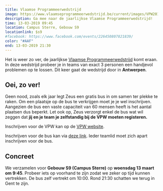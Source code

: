```yaml
---
title: Vlaamse Programmeerwedstrijd
image: https://www.vlaamseprogrammeerwedstrijd.be/current/images/VPW2018grootP.png
description: Ga mee naar de jaarlijkse Vlaamse Programmeerwedstrijd!
time: 13-03-2019 09:45
location: Campus Sterre, Gebouw S9
locationlink: $s9
#facebook: https://www.facebook.com/events/226450807821839/
color: "#AAF"
end: 13-03-2019 21:30
---
```


Het is weer zo ver, de jaarlijkse [Vlaamse Programmeerwedstrijd](http://www.vlaamseprogrammeerwedstrijd.be/) komt eraan. In deze wedstrijd probeer je in teams van exact 3 personen een handjevol problemen op te lossen. Dit keer gaat de wedstrijd door in **Antwerpen**.

## Oei, zo ver!
Geen nood, zoals elk jaar legt Zeus een gratis bus in om samen ter plekke te raken. Om een plaatsje op de bus te verkrijgen moet je je wel inschrijven. Aangezien de bus een vaste capaciteit van 60 mensen heeft is het aantal plaatsen dus beperkt. Let ook op, Zeus verzorgt enkel de bus wat wil zeggen dat **jij en je team je zelfstandig bij de VPW moeten registeren.**

Inschrijven voor de VPW kan op de [VPW website](https://www.vlaamseprogrammeerwedstrijd.be/current/#inschrijven).

Inschrijven voor de bus kan via [deze link](https://event.fkgent.be/events/234). Ieder teamlid moet zich apart inschrijven voor de bus.

## Concreet
We verzamelen voor **Gebouw S9 (Campus Sterre)** op **woensdag 13 maart om 9:45**. Probeer iets op voorhand te zijn zodat we zeker op tijd kunnen vertrekken. De bus zelf vertrekt om 10:00. Rond 21:30 schatten we terug in Gent te zijn.

